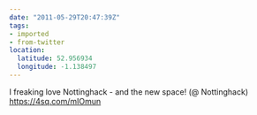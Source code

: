 ```yaml
---
date: "2011-05-29T20:47:39Z"
tags:
- imported
- from-twitter
location:
  latitude: 52.956934
  longitude: -1.138497
---
```

I freaking love Nottinghack - and the new space\! \(@ Nottinghack\) https://4sq.com/mIOmun
